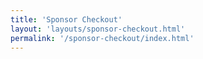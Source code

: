 ```yaml
---
title: 'Sponsor Checkout'
layout: 'layouts/sponsor-checkout.html'
permalink: '/sponsor-checkout/index.html'
---
```

